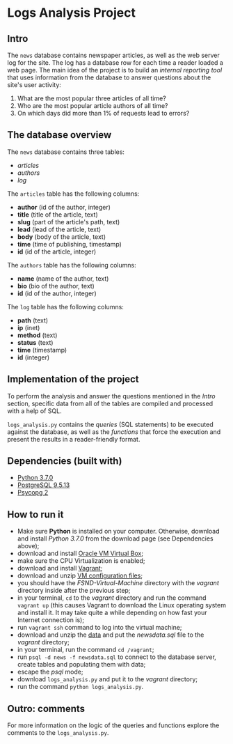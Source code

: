 # Logs Analysis Project

## Intro

The `news` database contains newspaper articles, as well as the web server log 
for the site. The log has a database row for each time a reader loaded a web 
page. The main idea of the project is to build an *internal reporting tool* 
that uses information from the database to answer questions about the site's 
user activity:

1. What are the most popular three articles of all time?
2. Who are the most popular article authors of all time?
3. On which days did more than 1% of requests lead to errors?

## The database overview

The `news` database contains three tables:
- *articles*
- *authors*
- *log*

The `articles` table has the following columns:
- **author** (id of the author, integer)
- **title** (title of the article, text)
- **slug** (part of the article's path, text)
- **lead** (lead of the article, text)
- **body** (body of the article, text)
- **time** (time of publishing, timestamp)
- **id** (id of the article, integer)

The `authors` table has the following columns:
- **name** (name of the author, text)
- **bio** (bio of the author, text)
- **id** (id of the author, integer)

The `log` table has the following columns:
- **path** (text)
- **ip** (inet)
- **method** (text)
- **status** (text)
- **time** (timestamp)
- **id** (integer)

## Implementation of the project

To perform the analysis and answer the questions mentioned in the *Intro* 
section, specific data from all of the tables are compiled and processed with 
a help of SQL.

`logs_analysis.py` contains the *queries* (SQL statements) to be executed 
against the database, as well as the *functions* that force the execution and 
present the results in a reader-friendly format.

## Dependencies (built with) 

- [Python 3.7.0](https://www.python.org/downloads/)
- [PostgreSQL 9.5.13](https://www.postgresql.org/)
- [Psycopg 2](http://initd.org/psycopg/)

## How to run it

- Make sure **Python** is installed on your computer. Otherwise, download and 
  install *Python 3.7.0* from the download page (see Dependencies above);
- download and install [Oracle VM Virtual Box](https://www.virtualbox.org/);
- make sure the CPU Virtualization is enabled;
- download and install [Vagrant](https://www.vagrantup.com/);
- download and unzip [VM configuration files](http://bit.ly/2BdmpWt);
- you should have the *FSND-Virtual-Machine* directory with the *vagrant* 
  directory inside after the previous step;
- in your terminal, `cd` to the *vagrant* directory and run the command 
  `vagrant up` (this causes Vagrant to download the Linux operating system and 
  install it. It may take quite a while depending on how fast your Internet 
  connection is);
- run `vagrant ssh` command to log into the virtual machine;
- download and unzip the [data](http://bit.ly/2MLVtyd) and put the 
  *newsdata.sql* file to the *vagrant* directory;
- in your terminal, run the command `cd /vagrant`;
- run `psql -d news -f newsdata.sql` to connect to the database server, create 
  tables and populating them with data;
- escape the *psql* mode;
- download `logs_analysis.py` and put it to the *vagrant* directory;
- run the command `python logs_analysis.py`.

## Outro: comments

For more information on the logic of the queries and functions explore the 
comments to the `logs_analysis.py`.